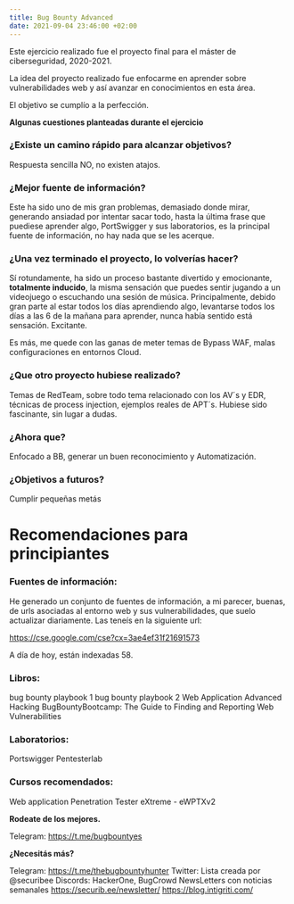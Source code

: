 ```yaml
---
title: Bug Bounty Advanced
date: 2021-09-04 23:46:00 +02:00
---
```


Este ejercicio realizado fue el proyecto final para el máster de ciberseguridad, 2020-2021.

La idea del proyecto realizado fue enfocarme en aprender sobre vulnerabilidades web y así avanzar en conocimientos en esta área.

El objetivo se cumplío a la perfección.




**Algunas cuestiones planteadas durante el ejercicio**

### ¿Existe un camino rápido para alcanzar objetivos?
Respuesta sencilla NO, no existen atajos. 

### ¿Mejor fuente de información?
Este ha sido uno de mis gran problemas, demasiado donde mirar, generando ansiadad por intentar sacar todo, hasta la última frase que puediese aprender algo, PortSwigger y sus laboratorios, es la principal fuente de información, no hay nada que se les acerque.

### ¿Una vez terminado el proyecto, lo volverías hacer?

Sí rotundamente, ha sido un proceso bastante divertido y emocionante, **totalmente inducido**, la misma sensación que puedes sentir jugando a un videojuego o escuchando una sesión de música. Principalmente, debido gran parte al estar todos los días aprendiendo algo, levantarse todos los días a las 6 de la mañana para aprender, nunca había sentido está sensación. Excitante.


Es más, me quede con las ganas de meter temas de Bypass WAF, malas configuraciones en entornos Cloud.

### ¿Que otro proyecto hubiese realizado?

Temas de RedTeam, sobre todo tema relacionado con los AV´s y EDR, técnicas de process injection, ejemplos reales de APT´s. Hubiese sido fascinante, sin lugar a dudas.

### ¿Ahora que?

Enfocado a BB, generar un buen reconocimiento y Automatización.

### ¿Objetivos a futuros?

Cumplir pequeñas metás



# Recomendaciones para principiantes

### Fuentes de información:

He generado un conjunto de fuentes de información, a mi parecer, buenas, de urls asociadas al entorno web y sus vulnerabilidades, que suelo actualizar diariamente. Las teneís en la siguiente url:

https://cse.google.com/cse?cx=3ae4ef31f21691573

A día de hoy, están indexadas 58.

### Libros:

bug bounty playbook 1
bug bounty playbook 2
Web Application Advanced Hacking
BugBountyBootcamp: The Guide to Finding and Reporting Web Vulnerabilities

### Laboratorios:

Portswigger
Pentesterlab

### Cursos recomendados:

Web application Penetration Tester eXtreme - eWPTXv2

**Rodeate de los mejores.**

Telegram: https://t.me/bugbountyes

**¿Necesitás más?**

Telegram: https://t.me/thebugbountyhunter
Twitter: Lista creada por @securibee
Discords: HackerOne, BugCrowd
NewsLetters con noticias semanales
https://securib.ee/newsletter/
https://blog.intigriti.com/